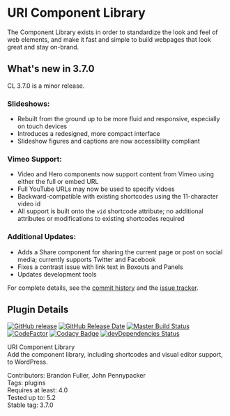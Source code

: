 # URI Component Library

The Component Library exists in order to standardize the look and feel of web elements, and make it fast and simple to build webpages that look great and stay on-brand.

## What's new in 3.7.0

CL 3.7.0 is a minor release.

### Slideshows:
* Rebuilt from the ground up to be more fluid and responsive, especially on touch devices
* Introduces a redesigned, more compact interface
* Slideshow figures and captions are now accessibility compliant

### Vimeo Support:
* Video and Hero components now support content from Vimeo using either the full or embed URL
* Full YouTube URLs may now be used to specify vidoes
* Backward-compatible with existing shortcodes using the 11-character video id
* All support is built onto the `vid` shortcode attribute; no additional attributes or modifications to existing shortcodes required

### Additional Updates:
* Adds a Share component for sharing the current page or post on social media; currently supports Twitter and Facebook
* Fixes a contrast issue with link text in Boxouts and Panels
* Updates development tools

For complete details, see the [commit history](https://github.com/uriweb/uri-component-library/pull/160/commits) and the [issue tracker](https://github.com/uriweb/uri-component-library/issues).

## Plugin Details

[![GitHub release](https://img.shields.io/github/release/uriweb/uri-component-library.svg)](https://github.com/uriweb/uri-component-library/releases/latest)
[![GitHub Release Date](https://img.shields.io/github/release-date/uriweb/uri-component-library.svg)](https://github.com/uriweb/uri-component-library/releases/latest)
[![Master Build Status](https://travis-ci.org/uriweb/uri-component-library.svg?branch=master "Master build status")](https://travis-ci.org/uriweb/uri-component-library)
[![CodeFactor](https://www.codefactor.io/repository/github/uriweb/uri-component-library/badge/master)](https://www.codefactor.io/repository/github/uriweb/uri-component-library/overview/master)
[![Codacy Badge](https://img.shields.io/codacy/grade/043fca0aa28b4b2db799d5daacf2d27d.svg)](https://www.codacy.com/app/uriweb/uri-component-library?utm_source=github.com&amp;utm_medium=referral&amp;utm_content=uriweb/uri-component-library&amp;utm_campaign=Badge_Grade)
[![devDependencies Status](https://david-dm.org/uriweb/uri-component-library/dev-status.svg)](https://david-dm.org/uriweb/uri-component-library?type=dev)

URI Component Library  
Add the component library, including shortcodes and visual editor support, to WordPress.  

Contributors: Brandon Fuller, John Pennypacker  
Tags: plugins  
Requires at least: 4.0  
Tested up to: 5.2  
Stable tag: 3.7.0  
